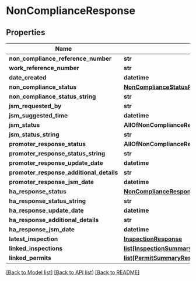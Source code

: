 # NonComplianceResponse

## Properties
Name | Type | Description | Notes
------------ | ------------- | ------------- | -------------
**non_compliance_reference_number** | **str** |  | 
**work_reference_number** | **str** |  | 
**date_created** | **datetime** |  | 
**non_compliance_status** | [**NonComplianceStatusResponse**](NonComplianceStatusResponse.md) |  | 
**non_compliance_status_string** | **str** |  | 
**jsm_requested_by** | **str** |  | [optional] 
**jsm_suggested_time** | **datetime** |  | [optional] 
**jsm_status** | **AllOfNonComplianceResponseJsmStatus** |  | [optional] 
**jsm_status_string** | **str** |  | [optional] 
**promoter_response_status** | **AllOfNonComplianceResponsePromoterResponseStatus** |  | [optional] 
**promoter_response_status_string** | **str** |  | [optional] 
**promoter_response_update_date** | **datetime** |  | [optional] 
**promoter_response_additional_details** | **str** |  | [optional] 
**promoter_response_jsm_date** | **datetime** |  | [optional] 
**ha_response_status** | [**NonComplianceResponseStatusResponse**](NonComplianceResponseStatusResponse.md) |  | 
**ha_response_status_string** | **str** |  | 
**ha_response_update_date** | **datetime** |  | [optional] 
**ha_response_additional_details** | **str** |  | [optional] 
**ha_response_jsm_date** | **datetime** |  | [optional] 
**latest_inspection** | [**InspectionResponse**](InspectionResponse.md) |  | 
**linked_inspections** | [**list[InspectionSummaryResponse]**](InspectionSummaryResponse.md) |  | 
**linked_permits** | [**list[PermitSummaryResponse]**](PermitSummaryResponse.md) |  | [optional] 

[[Back to Model list]](../README.md#documentation-for-models) [[Back to API list]](../README.md#documentation-for-api-endpoints) [[Back to README]](../README.md)

